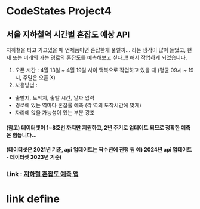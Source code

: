 # CodeStates Project4
## 서울 지하철역 시간별 혼잡도 예상 API
지하철을 타고 가고있을 때 언제쯤이면 혼잡한게 풀릴까... 라는 생각이 많이 들었고, 현재 또는 미래의 가는 경로의 혼잡도를 예측해보고 싶다..!! 해서 작업하게 되었습니다.
1. 오픈 시간 : 4월 13일 ~ 4월 19일 사이 맥북으로 작업하고 있을 때 (평균 09시 ~ 19시, 주말은 오픈 X)
2. 사용방법 :
  - 출발지, 도착지, 출발 시간, 날짜 입력
  - 경로에 있는 역마다 혼잡률 예측 (각 역의 도착시간에 맞게)
  - 자리에 앉을 가능성이 있는 부분 강조
    
#### (참고) 데이터셋이 1~8호선 까지만 지원하고, 2년 주기로 업데이트 되므로 정확한 예측은 힘듭니다...
#### (데이터셋은 2021년 기준, api 업데이트는 짝수년에 진행 됨 예) 2024년 api 업데이트 - 데이터셋 2023년 기준)  
### Link : [지하철 혼잡도 예측 앱][]
# link define
[지하철 혼잡도 예측 앱]: http://211.204.34.56:59
